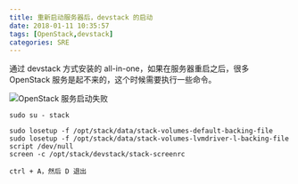 ```yaml
---
title: 重新启动服务器后，devstack 的启动
date: 2018-01-11 10:35:57
tags: [OpenStack,devstack]
categories: SRE
---
```


通过 devstack 方式安装的 all-in-one，如果在服务器重启之后，很多 OpenStack 服务是起不来的，这个时候需要执行一些命令。



![OpenStack 服务启动失败](http://ww1.sinaimg.cn/large/c552abe7ly1fncp0uceu7j20hv05pgmy.jpg)

```shell
sudo su - stack

sudo losetup -f /opt/stack/data/stack-volumes-default-backing-file
sudo losetup -f /opt/stack/data/stack-volumes-lvmdriver-l-backing-file
script /dev/null
screen -c /opt/stack/devstack/stack-screenrc

ctrl + A，然后 D 退出
```

